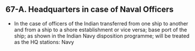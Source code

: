 ## 67-A. Headquarters in case of Naval Officers

- In the case of officers of the Indian transferred from one ship to another and from a ship to a shore establishment or vice versa; base port of the ship; as shown in the Indian Navy disposition programme; will be treated as the HQ stations: Navy
